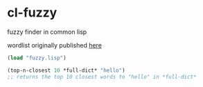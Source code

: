 # cl-fuzzy
fuzzy finder in common lisp

wordlist originally published [here](http://www-personal.umich.edu/~jlawler/wordlist)

```cl
(load "fuzzy.lisp")

(top-n-closest 10 *full-dict* "hello")
;; returns the top 10 closest words to "hello" in *full-dict*
```